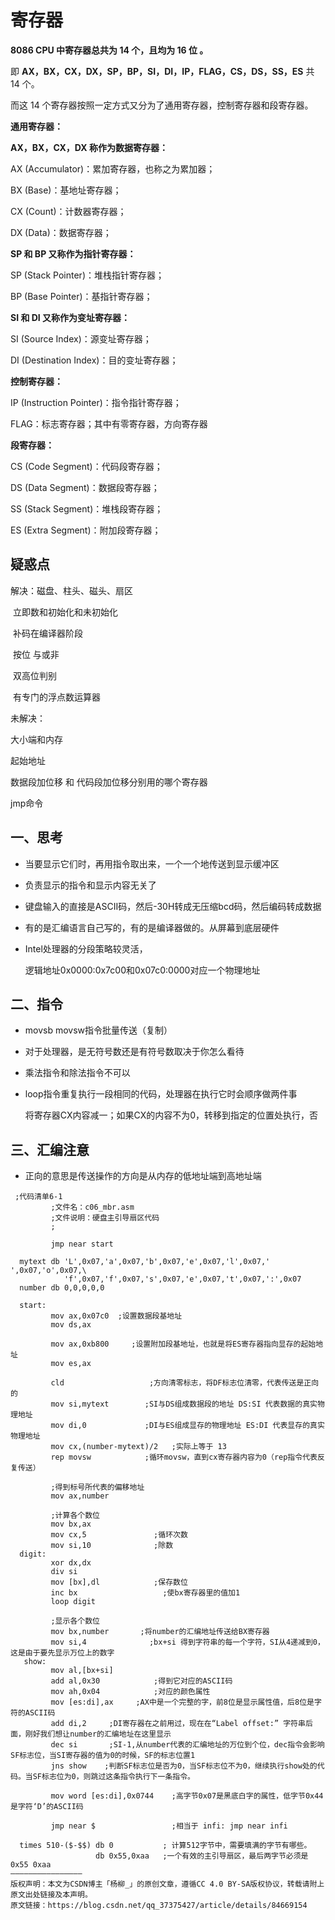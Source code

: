 # 寄存器

**8086 CPU 中寄存器总共为 14 个，且均为 16 位 。**

即 **AX，BX，CX，DX，SP，BP，SI，DI，IP，FLAG，CS，DS，SS，ES** 共 14 个。

而这 14 个寄存器按照一定方式又分为了通用寄存器，控制寄存器和段寄存器。

**通用寄存器：**

**AX，BX，CX，DX 称作为数据寄存器：**

AX (Accumulator)：累加寄存器，也称之为累加器；

BX (Base)：基地址寄存器；

CX (Count)：计数器寄存器；

DX (Data)：数据寄存器；

**SP 和 BP 又称作为指针寄存器：**

SP (Stack Pointer)：堆栈指针寄存器；

BP (Base Pointer)：基指针寄存器；

**SI 和 DI 又称作为变址寄存器：**

SI (Source Index)：源变址寄存器；

DI (Destination Index)：目的变址寄存器；

**控制寄存器：**

IP (Instruction Pointer)：指令指针寄存器；

FLAG：标志寄存器；其中有零寄存器，方向寄存器

**段寄存器：**

CS (Code Segment)：代码段寄存器；

DS (Data Segment)：数据段寄存器；

SS (Stack Segment)：堆栈段寄存器；

ES (Extra Segment)：附加段寄存器；

## 疑惑点

解决：磁盘、柱头、磁头、扇区

​			立即数和初始化和未初始化

​			补码在编译器阶段

​			按位 与或非

​			双高位判别

​			有专门的浮点数运算器

未解决：

大小端和内存

起始地址

数据段加位移 和 代码段加位移分别用的哪个寄存器

jmp命令

##   一、思考

- 当要显示它们时，再用指令取出来，一个一个地传送到显示缓冲区

- 负责显示的指令和显示内容无关了

- 键盘输入的直接是ASCII码，然后-30H转成无压缩bcd码，然后编码转成数据

- 有的是汇编语言自己写的，有的是编译器做的。从屏幕到底层硬件

- Intel处理器的分段策略较灵活，

  逻辑地址0x0000:0x7c00和0x07c0:0000对应一个物理地址

## 二、指令

  - movsb movsw指令批量传送（复制）

  - 对于处理器，是无符号数还是有符号数取决于你怎么看待

  - 乘法指令和除法指令不可以

  - loop指令重复执行一段相同的代码，处理器在执行它时会顺序做两件事

    将寄存器CX内容减一；如果CX的内容不为0，转移到指定的位置处执行，否

## 三、汇编注意

- 正向的意思是传送操作的方向是从内存的低地址端到高地址端

```    
 ;代码清单6-1
         ;文件名：c06_mbr.asm
         ;文件说明：硬盘主引导扇区代码
         ; 
      
         jmp near start
         
  mytext db 'L',0x07,'a',0x07,'b',0x07,'e',0x07,'l',0x07,' ',0x07,'o',0x07,\
            'f',0x07,'f',0x07,'s',0x07,'e',0x07,'t',0x07,':',0x07
  number db 0,0,0,0,0
  
  start:
         mov ax,0x07c0  ;设置数据段基地址 
         mov ds,ax
         
         mov ax,0xb800     ;设置附加段基地址，也就是将ES寄存器指向显存的起始地址 
         mov es,ax
         
         cld                   ;方向清零标志，将DF标志位清零，代表传送是正向的
         mov si,mytext        ;SI与DS组成数据段的地址 DS:SI 代表数据的真实物理地址                
         mov di,0             ;DI与ES组成显存的物理地址 ES:DI 代表显存的真实物理地址
         mov cx,(number-mytext)/2   ;实际上等于 13
         rep movsw            ;循环movsw，直到cx寄存器内容为0（rep指令代表反复传送）
     
         ;得到标号所代表的偏移地址
         mov ax,number
         
         ;计算各个数位
         mov bx,ax
         mov cx,5               ;循环次数 
         mov si,10              ;除数 
  digit: 
         xor dx,dx
         div si
         mov [bx],dl            ;保存数位
         inc bx 				  ;使bx寄存器里的值加1
         loop digit
         
         ;显示各个数位
         mov bx,number 		 ;将number的汇编地址传送给BX寄存器
         mov si,4              ;bx+si 得到字符串的每一个字符，SI从4递减到0，这是由于要先显示万位上的数字
   show:
         mov al,[bx+si]
         add al,0x30			;得到它对应的ASCII码
         mov ah,0x04		    ;对应的颜色属性
         mov [es:di],ax		;AX中是一个完整的字，前8位是显示属性值，后8位是字符的ASCII码
         add di,2	  ;DI寄存器在之前用过，现在在“Label offset:” 字符串后面，刚好我们想让number的汇编地址在这里显示
         dec si	      ;SI-1,从number代表的汇编地址的万位到个位，dec指令会影响SF标志位，当SI寄存器的值为0的时候，SF的标志位置1
         jns show	 ;判断SF标志位是否为0，当SF标志位不为0，继续执行show处的代码。当SF标志位为0，则跳过这条指令执行下一条指令。
         
         mov word [es:di],0x0744	;高字节0x07是黑底白字的属性，低字节0x44是字符‘D’的ASCII码

         jmp near $   				;相当于 infi: jmp near infi

  times 510-($-$$) db 0           ; 计算512字节中，需要填满的字节有哪些。
                   db 0x55,0xaa   ;一个有效的主引导扇区，最后两字节必须是0x55 0xaa
————————————————
版权声明：本文为CSDN博主「杨柳_」的原创文章，遵循CC 4.0 BY-SA版权协议，转载请附上原文出处链接及本声明。
原文链接：https://blog.csdn.net/qq_37375427/article/details/84669154
